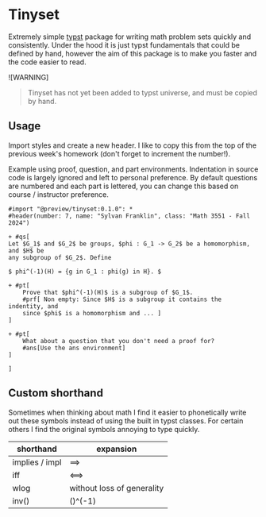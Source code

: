 # Tinyset
Extremely simple [typst](https://github.com/typst/typst) package for writing
math problem sets quickly and consistently. Under the hood it is just typst fundamentals that could be defined by hand, however the aim of this package is to make you faster and the code easier to read.

![WARNING]
> Tinyset has not yet been added to typst universe, and must be copied by hand. 

## Usage
Import styles and create a new header. I like to copy this from the top of the
previous week's homework (don't forget to increment the number!).

Example using proof, question, and part environments. Indentation in source code is largely ignored and left to personal preference. By default questions are numbered and each part is lettered, you can change this based on course / instructor preference.

```typ
#import "@preview/tinyset:0.1.0": *
#header(number: 7, name: "Sylvan Franklin", class: "Math 3551 - Fall 2024")

+ #qs[
Let $G_1$ and $G_2$ be groups, $phi : G_1 -> G_2$ be a homomorphism, and $H$ be
any subgroup of $G_2$. Define

$ phi^(-1)(H) = {g in G_1 : phi(g) in H}. $

+ #pt[ 
    Prove that $phi^(-1)(H)$ is a subgroup of $G_1$.
    #prf[ Non empty: Since $H$ is a subgroup it contains the indentity, and
    since $phi$ is a homomorphism and ... ]
]

+ #pt[ 
    What about a question that you don't need a proof for?
    #ans[Use the ans environment]
]

]

```
## Custom shorthand

Sometimes when thinking about math I find it easier to phonetically write out these symbols instead of using the built in typst classes. For certain others I find the original symbols annoying to type quickly.  

| shorthand | expansion |
| --- | --- |
| implies / impl | ==> |
| iff | <==> |
| wlog | without loss of generality |
| inv(<expression>) | (<epression>)^(-1) |


